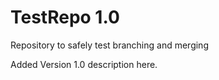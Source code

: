 # TestRepo 1.0
Repository to safely test branching and merging

Added Version 1.0 description here.

